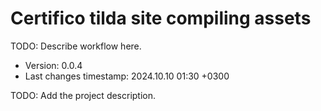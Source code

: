 <!--
@since 2024.10.06, 22:56
@changed 2024.10.06, 22:56
-->

# Certifico tilda site compiling assets

TODO: Describe workflow here.

- Version: 0.0.4
- Last changes timestamp: 2024.10.10 01:30 +0300

TODO: Add the project description.
